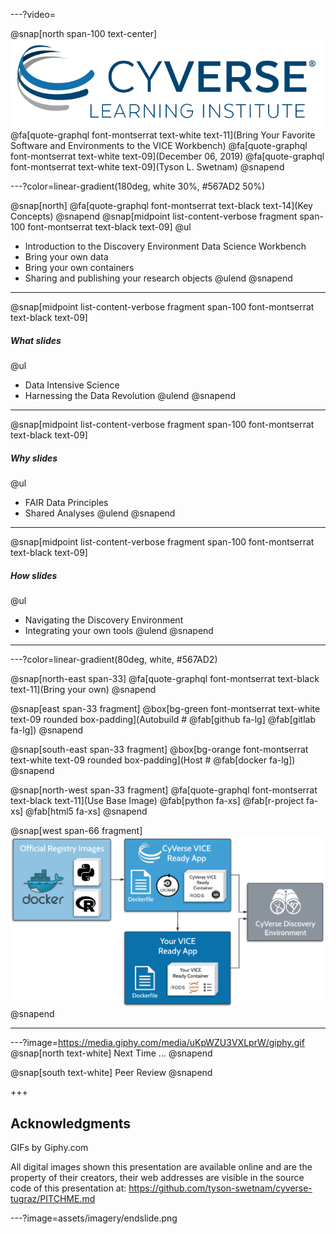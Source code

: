 ---?video=

@snap[north span-100 text-center]
![GRAPHQL](/assets/imagery/cyverse_cmyk.png)
@fa[quote-graphql font-montserrat text-white text-11](Bring Your Favorite Software and Environments to the VICE Workbench) 
@fa[quote-graphql font-montserrat text-white text-09](December 06, 2019)
@fa[quote-graphql font-montserrat text-white text-09](Tyson L. Swetnam) 
@snapend 

---?color=linear-gradient(180deg, white 30%, #567AD2 50%)

@snap[north]
@fa[quote-graphql font-montserrat text-black text-14](Key Concepts)
@snapend
@snap[midpoint list-content-verbose fragment span-100 font-montserrat text-black text-09]
@ul
- Introduction to the Discovery Environment Data Science Workbench
- Bring your own data
- Bring your own containers
- Sharing and publishing your research objects
@ulend
@snapend

--- 

@snap[midpoint list-content-verbose fragment span-100 font-montserrat text-black text-09]

##### What slides

@ul
- Data Intensive Science
- Harnessing the Data Revolution
@ulend
@snapend

---

@snap[midpoint list-content-verbose fragment span-100 font-montserrat text-black text-09]

##### Why slides

@ul
- FAIR Data Principles
- Shared Analyses
@ulend
@snapend

---

@snap[midpoint list-content-verbose fragment span-100 font-montserrat text-black text-09]

##### How slides

@ul
- Navigating the Discovery Environment
- Integrating your own tools
@ulend
@snapend

---

---?color=linear-gradient(80deg, white, #567AD2)

@snap[north-east span-33]
@fa[quote-graphql font-montserrat text-black text-11](Bring your own)
@snapend 

@snap[east span-33 fragment]
@box[bg-green font-montserrat text-white text-09 rounded box-padding](Autobuild #  @fab[github fa-lg] @fab[gitlab fa-lg])
@snapend

@snap[south-east span-33 fragment]
@box[bg-orange font-montserrat text-white text-09 rounded box-padding](Host # @fab[docker fa-lg])
@snapend

@snap[north-west span-33 fragment]
@fa[quote-graphql font-montserrat text-black text-11](Use Base Image)
@fab[python fa-xs] @fab[r-project fa-xs] @fab[html5 fa-xs]
@snapend

@snap[west span-66 fragment]
![GRAPHQL](/assets/imagery/vice_docker_workflow.png)
@snapend

---


---?image=https://media.giphy.com/media/uKpWZU3VXLprW/giphy.gif
@snap[north text-white]
Next Time ...
@snapend

@snap[south text-white]
Peer Review
@snapend

+++

## Acknowledgments

GIFs by Giphy.com

All digital images shown this presentation are available online and are the property of their creators, their web addresses are visible in the source code of this presentation at: https://github.com/tyson-swetnam/cyverse-tugraz/PITCHME.md 

---?image=assets/imagery/endslide.png
